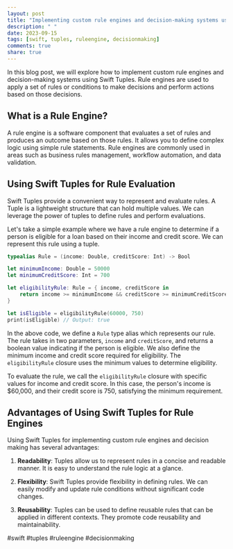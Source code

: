 ```yaml
---
layout: post
title: "Implementing custom rule engines and decision-making systems using Swift Tuples."
description: " "
date: 2023-09-15
tags: [swift, tuples, ruleengine, decisionmaking]
comments: true
share: true
---
```


In this blog post, we will explore how to implement custom rule engines and decision-making systems using Swift Tuples. Rule engines are used to apply a set of rules or conditions to make decisions and perform actions based on those decisions.

## What is a Rule Engine?

A rule engine is a software component that evaluates a set of rules and produces an outcome based on those rules. It allows you to define complex logic using simple rule statements. Rule engines are commonly used in areas such as business rules management, workflow automation, and data validation.

## Using Swift Tuples for Rule Evaluation

Swift Tuples provide a convenient way to represent and evaluate rules. A Tuple is a lightweight structure that can hold multiple values. We can leverage the power of tuples to define rules and perform evaluations.

Let's take a simple example where we have a rule engine to determine if a person is eligible for a loan based on their income and credit score. We can represent this rule using a tuple.

```swift
typealias Rule = (income: Double, creditScore: Int) -> Bool

let minimumIncome: Double = 50000
let minimumCreditScore: Int = 700

let eligibilityRule: Rule = { income, creditScore in
    return income >= minimumIncome && creditScore >= minimumCreditScore
}

let isEligible = eligibilityRule(60000, 750)
print(isEligible) // Output: true
```

In the above code, we define a `Rule` type alias which represents our rule. The rule takes in two parameters, `income` and `creditScore`, and returns a boolean value indicating if the person is eligible. We also define the minimum income and credit score required for eligibility. The `eligibilityRule` closure uses the minimum values to determine eligibility.

To evaluate the rule, we call the `eligibilityRule` closure with specific values for income and credit score. In this case, the person's income is $60,000, and their credit score is 750, satisfying the minimum requirement.

## Advantages of Using Swift Tuples for Rule Engines

Using Swift Tuples for implementing custom rule engines and decision making has several advantages:

1. **Readability**: Tuples allow us to represent rules in a concise and readable manner. It is easy to understand the rule logic at a glance.

2. **Flexibility**: Swift Tuples provide flexibility in defining rules. We can easily modify and update rule conditions without significant code changes.

3. **Reusability**: Tuples can be used to define reusable rules that can be applied in different contexts. They promote code reusability and maintainability.

#swift #tuples #ruleengine #decisionmaking